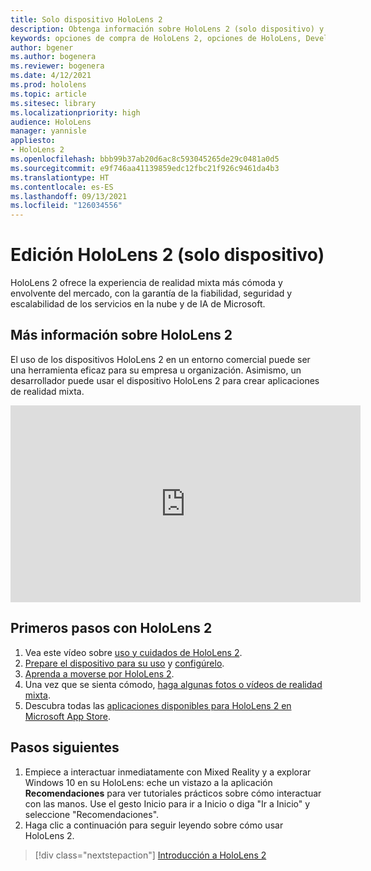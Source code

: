 ```yaml
---
title: Solo dispositivo HoloLens 2
description: Obtenga información sobre HoloLens 2 (solo dispositivo) y descubra qué hacer después de obtener su propio dispositivo.
keywords: opciones de compra de HoloLens 2, opciones de HoloLens, Developer Edition
author: bgener
ms.author: bogenera
ms.reviewer: bogenera
ms.date: 4/12/2021
ms.prod: hololens
ms.topic: article
ms.sitesec: library
ms.localizationpriority: high
audience: HoloLens
manager: yannisle
appliesto:
- HoloLens 2
ms.openlocfilehash: bbb99b37ab20d6ac8c593045265de29c0481a0d5
ms.sourcegitcommit: e9f746aa41139859edc12fbc21f926c9461da4b3
ms.translationtype: HT
ms.contentlocale: es-ES
ms.lasthandoff: 09/13/2021
ms.locfileid: "126034556"
---
```

# <a name="hololens-2-device-only-edition"></a>Edición HoloLens 2 (solo dispositivo)

HoloLens 2 ofrece la experiencia de realidad mixta más cómoda y envolvente del mercado, con la garantía de la fiabilidad, seguridad y escalabilidad de los servicios en la nube y de IA de Microsoft.

## <a name="learn-about-hololens-2"></a>Más información sobre HoloLens 2
El uso de los dispositivos HoloLens 2 en un entorno comercial puede ser una herramienta eficaz para su empresa u organización. Asimismo, un desarrollador puede usar el dispositivo HoloLens 2 para crear aplicaciones de realidad mixta.

<iframe width="560" height="315" src="https://www.youtube.com/embed/XwOnHqiNAeU" frameborder="0" allow="accelerometer; autoplay; clipboard-write; encrypted-media; gyroscope; picture-in-picture" allowfullscreen></iframe>

## <a name="heres-what-to-do-next-with-the-hololens-2"></a>Primeros pasos con HoloLens 2

1. Vea este vídeo sobre [uso y cuidados de HoloLens 2](/hololens/hololens2-maintenance##HoloLens-2-Use-and-Care).
1. [Prepare el dispositivo para su uso](/hololens/hololens2-setup) y [configúrelo](/hololens/hololens2-start).
1. [Aprenda a moverse por HoloLens 2](/hololens/holographic-home).
1. Una vez que se sienta cómodo, [haga algunas fotos o vídeos de realidad mixta](/hololens/holographic-photos-and-videos).
1. Descubra todas las [aplicaciones disponibles para HoloLens 2 en Microsoft App Store](/hololens/holographic-store-apps).

## <a name="next-steps"></a>Pasos siguientes

1. Empiece a interactuar inmediatamente con Mixed Reality y a explorar Windows 10 en su HoloLens: eche un vistazo a la aplicación **Recomendaciones** para ver tutoriales prácticos sobre cómo interactuar con las manos. Use el gesto Inicio para ir a Inicio o diga "Ir a Inicio" y seleccione "Recomendaciones".
1. Haga clic a continuación para seguir leyendo sobre cómo usar HoloLens 2.

> [!div class="nextstepaction"]
> [Introducción a HoloLens 2](hololens2-basic-usage.md)
